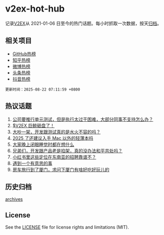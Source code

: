 # v2ex-hot-hub

 记录[V2EX](https://www.v2ex.com/)从 2021-01-06 日至今的热门话题。每小时抓取一次数据，按天[归档](archives)。
 
 ## 相关项目

- [GitHub热榜](https://github.com/lonnyzhang423/github-hot-hub)
- [知乎热榜](https://github.com/lonnyzhang423/zhihu-hot-hub)
- [微博热榜](https://github.com/lonnyzhang423/weibo-hot-hub)
- [头条热榜](https://github.com/lonnyzhang423/toutiao-hot-hub)
- [抖音热榜](https://github.com/lonnyzhang423/douyin-hot-hub)


 `更新时间：2025-08-22 07:11:59 +0800`

## 热议话题

1. [公司要推行单元测试，但是执行太过于困难，大部分同事不支持怎么办？](https://www.v2ex.com/t/1153924)
1. [$V2EX 巨鲸砸盘了！](https://www.v2ex.com/t/1153865)
1. [大吵一架，开发跟测试真的是水火不容的吗？](https://www.v2ex.com/t/1153954)
1. [2025 了还建议入手 Mac 以外的轻薄本吗](https://www.v2ex.com/t/1153858)
1. [大家晚上闭眼睡觉时都在想什么](https://www.v2ex.com/t/1153894)
1. [兄弟们，开发跟产品老是掐架，真的没办法和平共处吗？](https://www.v2ex.com/t/1153969)
1. [小红书里这些定位在东南亚的招聘靠谱不？](https://www.v2ex.com/t/1153934)
1. [遇到一个有意思的事](https://www.v2ex.com/t/1153844)
1. [房车旅行到了厦门，求问下厦门有啥好吃好玩儿的](https://www.v2ex.com/t/1153936)

## 历史归档

[archives](archives)

## License

See the [LICENSE](LICENSE) file for license rights and limitations (MIT).
